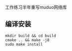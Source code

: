 工作练习半年重写muduo网络库

## 编译安装

```shell
mkdir build && cd build 
cmake .. && make -j8
sudo make install
```